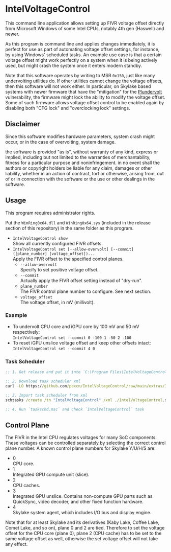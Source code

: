 # IntelVoltageControl

This command line application allows setting up FIVR voltage offset directly from Microsoft Windows of some Intel CPUs, notably 4th gen (Haswell) and newer.

As this program is command line and applies changes immediately, it is perfect for use as part of automating voltage offset settings, for instance, by using Windows' scheduled tasks. An example use case is that a certain voltage offset might work perfectly on a system when it is being actively used, but might crash the system once it enters modern standby.

Note that this software operates by writing to MSR `0x150`, just like many undervolting utilities do. If other utilities cannot change the voltage offsets, then this software will not work either. In particular, on Skylake based systems with newer firmware that have the "mitigation" for the [Plundervolt](https://plundervolt.com/) vulnerability, the firmware might lock the ability to modify the voltage offset. Some of such firmware allows voltage offset control to be enabled again by disabling both "CFG lock" and "overclocking lock" settings.

## Disclaimer

Since this software modifies hardware parameters, system crash might occur, or in the case of overvolting, system damage.

the software is provided "as is", without warranty of any kind, express or implied, including but not limited to the warranties of merchantability, fitness for a particular purpose and noninfringement. in no event shall the authors or copyright holders be liable for any claim, damages or other liability, whether in an action of contract, tort or otherwise, arising from, out of or in connection with the software or the use or other dealings in the software.

## Usage

This program requires administrator rights.

Put the `WinRing0x64.dll` and `WinRing0x64.sys` (included in the release section of this repository) in the same folder as this program.

- `IntelVoltageControl show`  
  Show all currently configured FIVR offsets.
- `IntelVoltageControl set [--allow-overvolt] [--commit] ([plane_number] [voltage_offset])...`  
  Apply the FIVR offset to the specified control planes.
  - `--allow-overvolt`  
    Specify to set positive voltage offset.
  - `--commit`  
    Actually apply the FIVR offset setting instead of "dry-run".
  - `plane_number`  
    The FIVR control plane number to configure. See next section.
  - `voltage_offset`  
    The voltage offset, in mV (millivolt).

### Example

- To undervolt CPU core and iGPU core by 100 mV and 50 mV respectively:  
  `IntelVoltageControl set --commit 0 -100 1 -50 2 -100`
- To reset iGPU unslice voltage offset and keep other offsets intact:  
  `IntelVoltageControl set --commit 4 0`

### Task Scheduler

```bat
:: 1. Get release and put it into `C:\Program Files\IntelVoltageControl`

:: 2. Download task scheduler xml
curl -LO https://github.com/pexcn/IntelVoltageControl/raw/main/extras/IntelVoltageControl.xml

:: 3. Import task scheduler from xml
schtasks /create /tn "IntelVoltageControl" /xml ./IntelVoltageControl.xml

:: 4. Run `taskschd.msc` and check `IntelVoltageControl` task
```

## Control Plane

The FIVR in the Intel CPU regulates voltages for many SoC components. These voltages can be controlled separately by selecting the correct control plane number. A known control plane numbers for Skylake Y/U/H/S are:

- 0  
  CPU core.
- 1  
  Integrated GPU compute unit (slice).
- 2  
  CPU caches.
- 3  
  Integrated GPU unslice. Contains non-compute GPU parts such as QuickSync, video decoder, and other fixed function hardware.
- 4  
  Skylake system agent, which includes I/O bus and display engine.

Note that for at least Skylake and its derivatives (Kaby Lake, Coffee Lake, Comet Lake, and so on), plane 0 and 2 are tied. Therefore to set the voltage offset for the CPU core (plane 0), plane 2 (CPU cache) has to be set to the same voltage offset as well, otherwise the set voltage offset will not take any effect.